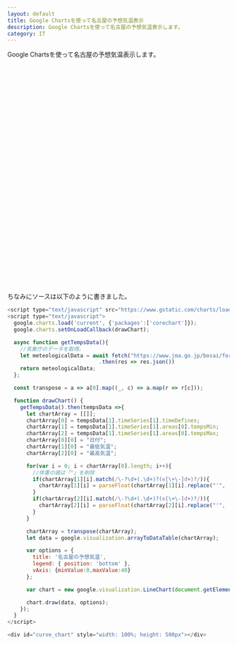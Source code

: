 ```yaml
---
layout: default
title: Google Chartsを使って名古屋の予想気温表示
description: Google Chartsを使って名古屋の予想気温表示します。
category: IT
---
```


Google Chartsを使って名古屋の予想気温表示します。

<script type="text/javascript" src="https://www.gstatic.com/charts/loader.js"></script>
<script type="text/javascript">
  google.charts.load('current', {'packages':['corechart']});
  google.charts.setOnLoadCallback(drawChart);

  async function getTempsData(){
    //気象庁のデータを取得。
    let meteologicalData = await fetch("https://www.jma.go.jp/bosai/forecast/data/forecast/230000.json")
                             .then(res => res.json())
    return meteologicalData;
  };

  const transpose = a => a[0].map((_, c) => a.map(r => r[c]));

  function drawChart() {
    getTempsData().then(tempsData =>{
      let chartArray = [[]];
      chartArray[0] = tempsData[1].timeSeries[1].timeDefines;
      chartArray[1] = tempsData[1].timeSeries[1].areas[0].tempsMin;
      chartArray[2] = tempsData[1].timeSeries[1].areas[0].tempsMax;
      chartArray[0][0] = "日付";
      chartArray[1][0] = "最低気温";
      chartArray[2][0] = "最高気温";

      for(var i = 0; i < chartArray[0].length; i++){
        //体重の値は「"」を削除
        if(chartArray[1][i].match(/\-?\d+(.\d+)?(e[\+\-]d+)?/)){
          chartArray[1][i] = parseFloat(chartArray[1][i].replace("'", ''));
        }
        if(chartArray[2][i].match(/\-?\d+(.\d+)?(e[\+\-]d+)?/)){
          chartArray[2][i] = parseFloat(chartArray[2][i].replace("'", ''));
        }
      }

      chartArray = transpose(chartArray);
      let data = google.visualization.arrayToDataTable(chartArray);

      var options = {
        title: '名古屋の予想気温',
        legend: { position: 'bottom' },
        vAxis: {minValue:0,maxValue:40}
      };

      var chart = new google.visualization.LineChart(document.getElementById('curve_chart'));

      chart.draw(data, options);
    });
  }
</script>

<div id="curve_chart" style="width: 100%; height: 500px"></div>

ちなみにソースは以下のように書きました。  
```JavaScript
<script type="text/javascript" src="https://www.gstatic.com/charts/loader.js"></script>
<script type="text/javascript">
  google.charts.load('current', {'packages':['corechart']});
  google.charts.setOnLoadCallback(drawChart);

  async function getTempsData(){
    //気象庁のデータを取得。
    let meteologicalData = await fetch("https://www.jma.go.jp/bosai/forecast/data/forecast/230000.json")
                             .then(res => res.json())
    return meteologicalData;
  };

  const transpose = a => a[0].map((_, c) => a.map(r => r[c]));

  function drawChart() {
    getTempsData().then(tempsData =>{
      let chartArray = [[]];
      chartArray[0] = tempsData[1].timeSeries[1].timeDefines;
      chartArray[1] = tempsData[1].timeSeries[1].areas[0].tempsMin;
      chartArray[2] = tempsData[1].timeSeries[1].areas[0].tempsMax;
      chartArray[0][0] = "日付";
      chartArray[1][0] = "最低気温";
      chartArray[2][0] = "最高気温";

      for(var i = 0; i < chartArray[0].length; i++){
        //体重の値は「"」を削除
        if(chartArray[1][i].match(/\-?\d+(.\d+)?(e[\+\-]d+)?/)){
          chartArray[1][i] = parseFloat(chartArray[1][i].replace("'", ''));
        }
        if(chartArray[2][i].match(/\-?\d+(.\d+)?(e[\+\-]d+)?/)){
          chartArray[2][i] = parseFloat(chartArray[2][i].replace("'", ''));
        }
      }

      chartArray = transpose(chartArray);
      let data = google.visualization.arrayToDataTable(chartArray);

      var options = {
        title: '名古屋の予想気温',
        legend: { position: 'bottom' },
        vAxis: {minValue:0,maxValue:40}
      };

      var chart = new google.visualization.LineChart(document.getElementById('curve_chart'));

      chart.draw(data, options);
    });
  }
</script>

<div id="curve_chart" style="width: 100%; height: 500px"></div>
```
